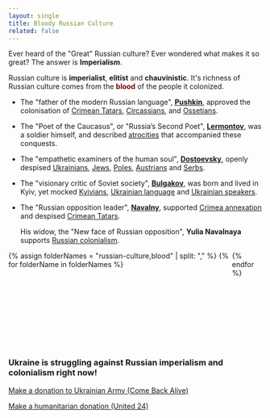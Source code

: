 ```yaml
---
layout: single
title: Bloody Russian Culture
related: false
---
```


Ever heard of the "Great" Russian culture?
Ever wondered what makes it so great?
The answer is __Imperialism__.

Russian culture is __imperialist__, __elitist__ and __chauvinistic__.
It's richness of Russian culture comes from the <span style="color: #780606">__blood__</span> of the people it colonized.

- The "father of the modern Russian language", [__Pushkin__](/pushkin/), approved the colonisation of
[Crimean Tatars](/pushkin/#approved-crimean-tatars-genocide-claimed-disarming-circassians-was-the-only-option-to-pacify-them-after-the-violent-conquest),
[Circassians](/pushkin/#approved-crimean-tatars-genocide-claimed-disarming-circassians-was-the-only-option-to-pacify-them-after-the-violent-conquest),
and
[Ossetians](/pushkin/#approved-prostitution-among-poor-ossetian-women).

- The "Poet of the Caucasus", or "Russia’s Second Poet", [__Lermontov__](/lermontov/), was a soldier himself,
and described [atrocities](/lermontov/#hussars-ignore-tears-and-prayers-and-brutally-traumatize-the-victim-because-of-an-arousal)
that accompanied these conquests.

- The "empathetic examiners of the human soul", [__Dostoevsky__](/dostoevsky/), openly despised
[Ukrainians](/dostoevsky/#despised-ukrainians-being-liberal-and-respecting-womens-rights-claimed-russian-patriarchy-to-be-natural),
[Jews](/dostoevsky/#used-antisemitic-slurs-despised-jews-for-not-being-christians),
[Poles](/dostoevsky/#claimed-poles-to-be-hostile-and-ultra-nationalist),
[Austrians](/dostoevsky/#called-old-poles-and-austrians-scum-claimed-them-to-be-unworthy-of-russian-sympathy)
and
[Serbs](/dostoevsky/#claimed-russians-to-be-superior-and-colonized-nations-to-be-inferior-and-harmful).

- The "visionary critic of Soviet society", [__Bulgakov__](/bulgakov/), was born and lived in Kyiv, yet mocked
[Kyivians](/bulgakov/#viewed-kyiv-as-inferior-to-moscow),
[Ukrainian language](/bulgakov/#mocked-ukrainian-language-and-didnt-take-it-seriously)
and
[Ukrainian speakers](/bulgakov/#mocked-people-who-switched-to-ukrainian-implying-russian-language-and-resources-are-richer).

- The "Russian opposition leader", [__Navalny__](/navalny/), supported
[Crimea annexation](/navalny/#supported-crimea-annexation-by-russia)
and despised [Crimean Tatars](/navalny/#referred-to-indigenous-crimean-tatars-as-agitating-interested-parties).

    His widow, the "New face of Russian opposition", __Yulia Navalnaya__ supports
    [Russian colonialism](/navalny/#yulia-navalnaya-wishes-to-punish-the-opponents-of-russian-colonialism).

<style>
  .slideshow-wrapper {
    display: flex;
  }
  
  .slideshow-container {
    flex: 1;
    display: flex;
    align-items: center;
    justify-content: center;
    overflow: hidden;
  }
  
  .slideshow-container img {
    width: 100%; /* Forces image to fill width */
    height: 100%; /* Forces image to fill height */
    object-fit: cover; /* Scales image to fill container without white space */
  }
</style>

<div class="slideshow-wrapper">
  {% assign folderNames = "russian-culture,blood" | split: "," %}
  {% for folderName in folderNames %}
    <div class="slideshow-container">
      {% for image in site.static_files %}
        {% assign folderPath = "/assets/images/" | append: folderName | append: "/" %}
        {% if image.path contains folderPath %}
          <div class="{{ folderName }}-slides fade">
            <img src="{{ image.path }}" style="width:100%">
          </div>
        {% endif %}
      {% endfor %}
    </div>
  {% endfor %}
</div>

<script>
  showSlides("russian-culture", 0);
  showSlides("blood", 0);

  function showSlides(folderName, slideIndex) {
    let slides = document.getElementsByClassName(folderName + "-slides");
    for (let i = 0; i < slides.length; i++) {
      slides[i].style.display = "none";
    }
    slideIndex++;
    if (slideIndex > slides.length) { slideIndex = 1; }
    slides[slideIndex - 1].style.display = "block";
    setTimeout(showSlides, 1500, folderName, slideIndex);
  }
</script>

### Ukraine is struggling against Russian imperialism and colonialism right now!

[Make a donation to Ukrainian Army (Come Back Alive)](https://savelife.in.ua/en/donate-en/)

[Make a humanitarian donation (United 24)](https://u24.gov.ua/)
